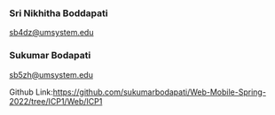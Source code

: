 
### Sri Nikhitha Boddapati
sb4dz@umsystem.edu

### Sukumar Bodapati
sb5zh@umsystem.edu

Github Link:https://github.com/sukumarbodapati/Web-Mobile-Spring-2022/tree/ICP1/Web/ICP1


